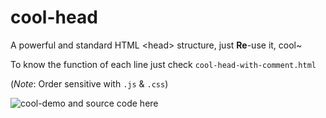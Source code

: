 cool-head
=========

A powerful and standard HTML \<head\> structure, just **Re**-use it, cool~  

To know the function of each line just check `cool-head-with-comment.html`

(*Note*: Order sensitive with `.js` & `.css`)

![cool-demo](https://github.com/hzlzh/cool-head/raw/gh-pages/images/cool-head-demo.png) and source code here